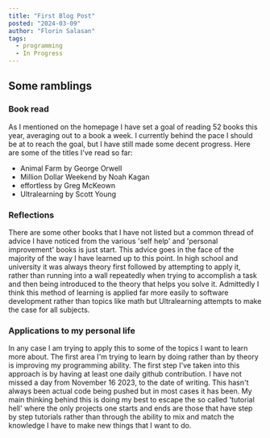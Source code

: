 ```yaml
---
title: "First Blog Post"
posted: "2024-03-09"
author: "Florin Salasan"
tags:
  - programming
  - In Progress
---
```


## Some ramblings

### Book read

As I mentioned on the homepage I have set a goal of reading 52 books
this year, averaging out to a book a week. I currently behind the pace
I should be at to reach the goal, but I have still made some decent 
progress. Here are some of the titles I've read so far:

 - Animal Farm by George Orwell
 - Million Dollar Weekend by Noah Kagan
 - effortless by Greg McKeown
 - Ultralearning by Scott Young

### Reflections

There are some other books that I have not listed but a common thread of advice
I have noticed from the various 'self help' and 'personal improvement' books is
just start. This advice goes in the face of the majority of the way I have 
learned up to this point. In high school and university it was always theory
first followed by attempting to apply it, rather than running into a wall 
repeatedly when trying to accomplish a task and then being introduced to the
theory that helps you solve it. Admittedly I think this method of learning
is applied far more easily to software development rather than topics like math
but Ultralearning attempts to make the case for all subjects.

### Applications to my personal life

In any case I am trying to apply this to some of the topics I want to learn 
more about. The first area I'm trying to learn by doing rather than by theory
is improving my programming ability. The first step I've taken into this approach
is by having at least one daily github contribution. I have not missed a day from
November 16 2023, to the date of writing. This hasn't always been actual code
being pushed but in most cases it has been. My main thinking behind this is 
doing my best to escape the so called 'tutorial hell' where the only projects
one starts and ends are those that have step by step tutorials rather than
through the ability to mix and match the knowledge I have to make new things
that I want to do.
